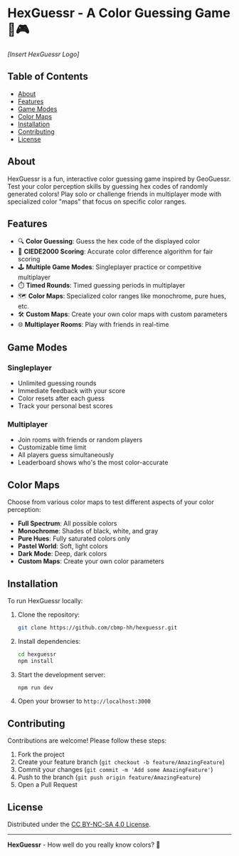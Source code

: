 # HexGuessr - A Color Guessing Game 🌈🎮

*[Insert HexGuessr Logo]*

## Table of Contents
- [About](#about)
- [Features](#features)
- [Game Modes](#game-modes)
- [Color Maps](#color-maps)
- [Installation](#installation)
- [Contributing](#contributing)
- [License](#license)

## About
HexGuessr is a fun, interactive color guessing game inspired by GeoGuessr. Test your color perception skills by guessing hex codes of randomly generated colors! Play solo or challenge friends in multiplayer mode with specialized color "maps" that focus on specific color ranges.

## Features
- 🔍 **Color Guessing**: Guess the hex code of the displayed color
- 🎯 **CIEDE2000 Scoring**: Accurate color difference algorithm for fair scoring
- 🕹️ **Multiple Game Modes**: Singleplayer practice or competitive multiplayer
- ⏱️ **Timed Rounds**: Timed guessing periods in multiplayer
- 🗺️ **Color Maps**: Specialized color ranges like monochrome, pure hues, etc.
- 🛠️ **Custom Maps**: Create your own color maps with custom parameters
- 🌐 **Multiplayer Rooms**: Play with friends in real-time

## Game Modes

### Singleplayer
- Unlimited guessing rounds
- Immediate feedback with your score
- Color resets after each guess
- Track your personal best scores

### Multiplayer
- Join rooms with friends or random players
- Customizable time limit
- All players guess simultaneously
- Leaderboard shows who's the most color-accurate

## Color Maps
Choose from various color maps to test different aspects of your color perception:

- **Full Spectrum**: All possible colors
- **Monochrome**: Shades of black, white, and gray
- **Pure Hues**: Fully saturated colors only
- **Pastel World**: Soft, light colors
- **Dark Mode**: Deep, dark colors
- **Custom Maps**: Create your own color parameters

## Installation
To run HexGuessr locally:

1. Clone the repository:
   ```bash
   git clone https://github.com/cbmp-hh/hexguessr.git
   ```
2. Install dependencies:
   ```bash
   cd hexguessr
   npm install
   ```
3. Start the development server:
   ```bash
   npm run dev
   ```
4. Open your browser to `http://localhost:3000`

## Contributing
Contributions are welcome! Please follow these steps:

1. Fork the project
2. Create your feature branch (`git checkout -b feature/AmazingFeature`)
3. Commit your changes (`git commit -m 'Add some AmazingFeature'`)
4. Push to the branch (`git push origin feature/AmazingFeature`)
5. Open a Pull Request

## License
Distributed under the [CC BY-NC-SA 4.0 License](https://creativecommons.org/licenses/by-nc-sa/4.0/).

---

**HexGuessr** - How well do you really know colors? 🎨
